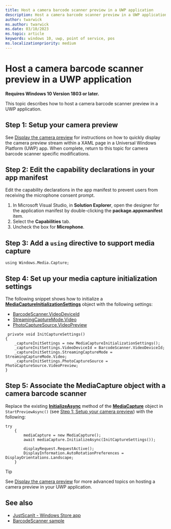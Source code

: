 ```yaml
---
title: Host a camera barcode scanner preview in a UWP application
description: Host a camera barcode scanner preview in a UWP application on Windows 10 Version 1803 or later.
author: twarwick
ms.author: twarwick
ms.date: 03/10/2023
ms.topic: article
keywords: windows 10, uwp, point of service, pos
ms.localizationpriority: medium
---
```


# Host a camera barcode scanner preview in a UWP application

**Requires Windows 10 Version 1803 or later.**

This topic describes how to host a camera barcode scanner preview in a UWP application.

## Step 1: Setup your camera preview

See [Display the camera preview](../audio-video-camera/simple-camera-preview-access.md) for instructions on how to quickly display the camera preview stream within a XAML page in a Universal Windows Platform (UWP) app. When complete, return to this topic for camera barcode scanner specific modifications.

## Step 2: Edit the capability declarations in your app manifest

Edit the capability declarations in the app manifest to prevent users from receiving the microphone consent prompt.

1. In Microsoft Visual Studio, in **Solution Explorer**, open the designer for the application manifest by double-clicking the **package.appxmanifest** item.
2. Select the **Capabilities** tab.
3. Uncheck the box for **Microphone**.

## Step 3: Add a `using` directive to support media capture

```Csharp
using Windows.Media.Capture;
```

## Step 4: Set up your media capture initialization settings

The following snippet shows how to initialize a [**MediaCaptureInitializationSettings**](/uwp/api/windows.media.capture.mediacaptureinitializationsettings) object with the following settings:

- [BarcodeScanner.VideoDeviceId](/uwp/api/windows.devices.pointofservice.barcodescanner.videodeviceid)
- [StreamingCaptureMode.Video](/uwp/api/windows.media.capture.streamingcapturemode)
- [PhotoCaptureSource.VideoPreview](/uwp/api/windows.media.capture.photocapturesource)

```Csharp
 private void InitCaptureSettings()
{
    _captureInitSettings = new MediaCaptureInitializationSettings();
    _captureInitSettings.VideoDeviceId = BarcodeScanner.VideoDeviceId;
    _captureInitSettings.StreamingCaptureMode = StreamingCaptureMode.Video;
    _captureInitSettings.PhotoCaptureSource = PhotoCaptureSource.VideoPreview;
}
```

## Step 5: Associate the MediaCapture object with a camera barcode scanner

Replace the existing [**InitializeAsync**](/uwp/api/windows.media.capture.mediacapture.initializeasync) method of the [**MediaCapture**](/uwp/api/windows.media.capture.mediacapture) object in `StartPreviewAsync()` (see [Step 1: Setup your camera preview](#step-1-setup-your-camera-preview)) with the following:

```Csharp
try
    {
        mediaCapture = new MediaCapture();
        await mediaCapture.InitializeAsync(InitCaptureSettings());

        displayRequest.RequestActive();
        DisplayInformation.AutoRotationPreferences = DisplayOrientations.Landscape;
    }
```

> [!TIP]
> See [Display the camera preview](../audio-video-camera/simple-camera-preview-access.md#add-capability-declarations-to-the-app-manifest) for more advanced topics on hosting a camera preview in your UWP application.

## See also

- [JustScanIt - Windows Store app](https://aka.ms/justscanit)
- [BarcodeScanner sample](https://github.com/microsoft/Windows-universal-samples/tree/master/Samples/BarcodeScanner)
